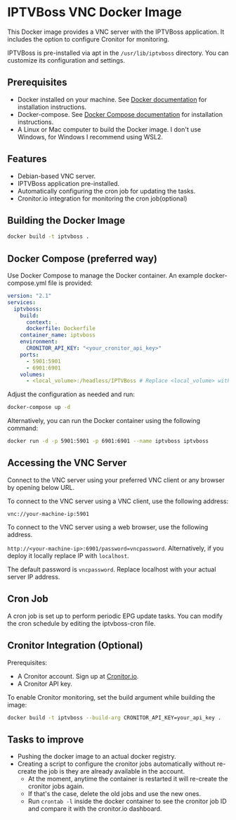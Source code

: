 # IPTVBoss VNC Docker Image

This Docker image provides a VNC server with the IPTVBoss application. It includes the option to configure Cronitor for monitoring.

IPTVBoss is pre-installed via apt in the `/usr/lib/iptvboss` directory. You can customize its configuration and settings.

## Prerequisites

- Docker installed on your machine. See [Docker documentation](https://docs.docker.com/get-docker/) for installation instructions.
- Docker-compose. See [Docker Compose documentation](https://docs.docker.com/compose/install/) for installation instructions.
- A Linux or Mac computer to build the Docker image. I don't use Windows, for Windows I recommend using WSL2.

## Features

- Debian-based VNC server.
- IPTVBoss application pre-installed.
- Automatically configuring the cron job for updating the tasks.
- Cronitor.io integration for monitoring the cron job(optional)

## Building the Docker Image

```bash
docker build -t iptvboss .
```

## Docker Compose (preferred way)

Use Docker Compose to manage the Docker container. An example docker-compose.yml file is provided:

```yaml
version: "2.1"
services:
  iptvboss:
    build:
      context: .
      dockerfile: Dockerfile
    container_name: iptvboss
    environment:
      CRONITOR_API_KEY: "<your_cronitor_api_key>"
    ports:
      - 5901:5901
      - 6901:6901
    volumes:
      - <local_volume>:/headless/IPTVBoss # Replace <local_volume> with the local directory where you want to store the IPTVBoss data. E.g., /home/user/iptvboss
```

Adjust the configuration as needed and run:

```bash
docker-compose up -d
```

Alternatively, you can run the Docker container using the following command:

```bash
docker run -d -p 5901:5901 -p 6901:6901 --name iptvboss iptvboss
```

## Accessing the VNC Server

Connect to the VNC server using your preferred VNC client or any browser by opening below URL.

To connect to the VNC server using a VNC client, use the following address:

`vnc://your-machine-ip:5901`

To connect to the VNC server using a web browser, use the following address.

`http://<your-machine-ip>:6901/password=vncpassword`. Alternatively, if you deploy it locally replace IP with `localhost`.

The default password is `vncpassword`. Replace localhost with your actual server IP address.

## Cron Job

A cron job is set up to perform periodic EPG update tasks. You can modify the cron schedule by editing the iptvboss-cron file.

## Cronitor Integration (Optional)

Prerequisites:

- A Cronitor account. Sign up at [Cronitor.io](https://cronitor.io).
- A Cronitor API key.

To enable Cronitor monitoring, set the build argument while building the image:

```bash
docker build -t iptvboss --build-arg CRONITOR_API_KEY=your_api_key .
```

## Tasks to improve

- Pushing the docker image to an actual docker registry.
- Creating a script to configure the cronitor jobs automatically without re-create the job is they are already available in the account.
  - At the moment, anytime the container is restarted it will re-create the cronitor jobs again.
  - If that's the case, delete the old jobs and use the new ones.
  - Run `crontab -l` inside the docker container to see the cronitor job ID and compare it with the cronitor.io dashboard.
